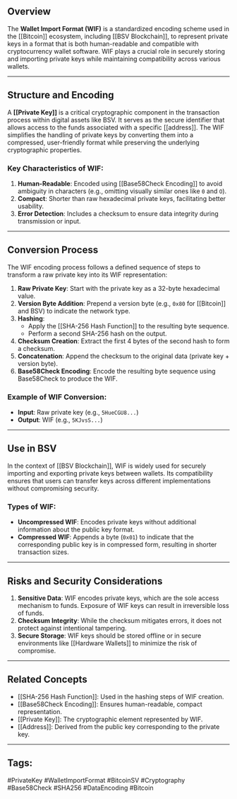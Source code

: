 ## Overview

The **Wallet Import Format (WIF)** is a standardized encoding scheme used in the [[Bitcoin]] ecosystem, including [[BSV Blockchain]], to represent private keys in a format that is both human-readable and compatible with cryptocurrency wallet software. WIF plays a crucial role in securely storing and importing private keys while maintaining compatibility across various wallets.

---

## Structure and Encoding

A **[[Private Key]]** is a critical cryptographic component in the transaction process within digital assets like BSV. It serves as the secure identifier that allows access to the funds associated with a specific [[address]]. The WIF simplifies the handling of private keys by converting them into a compressed, user-friendly format while preserving the underlying cryptographic properties.

### Key Characteristics of WIF:
1. **Human-Readable**: Encoded using [[Base58Check Encoding]] to avoid ambiguity in characters (e.g., omitting visually similar ones like `0` and `O`).
2. **Compact**: Shorter than raw hexadecimal private keys, facilitating better usability.
3. **Error Detection**: Includes a checksum to ensure data integrity during transmission or input.

---

## Conversion Process

The WIF encoding process follows a defined sequence of steps to transform a raw private key into its WIF representation:

1. **Raw Private Key**: Start with the private key as a 32-byte hexadecimal value.
2. **Version Byte Addition**: Prepend a version byte (e.g., `0x80` for [[Bitcoin]] and BSV) to indicate the network type.
3. **Hashing**:
   - Apply the [[SHA-256 Hash Function]] to the resulting byte sequence.
   - Perform a second SHA-256 hash on the output.
4. **Checksum Creation**: Extract the first 4 bytes of the second hash to form a checksum.
5. **Concatenation**: Append the checksum to the original data (private key + version byte).
6. **Base58Check Encoding**: Encode the resulting byte sequence using Base58Check to produce the WIF.

### Example of WIF Conversion:
- **Input**: Raw private key (e.g., `5HueCGU8...`)
- **Output**: WIF (e.g., `5KJvsS...`)

---

## Use in BSV

In the context of [[BSV Blockchain]], WIF is widely used for securely importing and exporting private keys between wallets. Its compatibility ensures that users can transfer keys across different implementations without compromising security.

### Types of WIF:
- **Uncompressed WIF**: Encodes private keys without additional information about the public key format.
- **Compressed WIF**: Appends a byte (`0x01`) to indicate that the corresponding public key is in compressed form, resulting in shorter transaction sizes.

---

## Risks and Security Considerations

1. **Sensitive Data**: WIF encodes private keys, which are the sole access mechanism to funds. Exposure of WIF keys can result in irreversible loss of funds.
2. **Checksum Integrity**: While the checksum mitigates errors, it does not protect against intentional tampering.
3. **Secure Storage**: WIF keys should be stored offline or in secure environments like [[Hardware Wallets]] to minimize the risk of compromise.

---

## Related Concepts

- [[SHA-256 Hash Function]]: Used in the hashing steps of WIF creation.
- [[Base58Check Encoding]]: Ensures human-readable, compact representation.
- [[Private Key]]: The cryptographic element represented by WIF.
- [[Address]]: Derived from the public key corresponding to the private key.

---

## Tags:
#PrivateKey #WalletImportFormat #BitcoinSV #Cryptography #Base58Check #SHA256 #DataEncoding #Bitcoin
